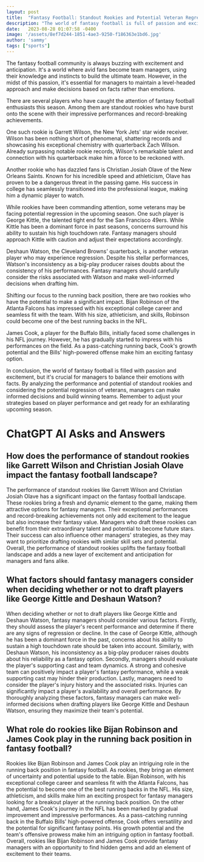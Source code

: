 ```yaml
---
layout: post
title:  "Fantasy Football: Standout Rookies and Potential Veteran Regression"
description: "The world of fantasy football is full of passion and excitement, but it's crucial to balance emotions with facts. In this article, we explore the standout rookies who are making waves in the league and the veterans who may experience regression in the upcoming season."
date:   2023-08-28 01:07:58 -0400
image: '/assets/8ef7d244-1851-4ae3-9250-f186363e1bd6.jpg'
author: 'sammy'
tags: ["sports"]
---
```


The fantasy football community is always buzzing with excitement and anticipation. It's a world where avid fans become team managers, using their knowledge and instincts to build the ultimate team. However, in the midst of this passion, it's essential for managers to maintain a level-headed approach and make decisions based on facts rather than emotions.

There are several players who have caught the attention of fantasy football enthusiasts this season. Among them are standout rookies who have burst onto the scene with their impressive performances and record-breaking achievements.

One such rookie is Garrett Wilson, the New York Jets' star wide receiver. Wilson has been nothing short of phenomenal, shattering records and showcasing his exceptional chemistry with quarterback Zach Wilson. Already surpassing notable rookie records, Wilson's remarkable talent and connection with his quarterback make him a force to be reckoned with.

Another rookie who has dazzled fans is Christian Josiah Olave of the New Orleans Saints. Known for his incredible speed and athleticism, Olave has proven to be a dangerous threat in the passing game. His success in college has seamlessly transitioned into the professional league, making him a dynamic player to watch.

While rookies have been commanding attention, some veterans may be facing potential regression in the upcoming season. One such player is George Kittle, the talented tight end for the San Francisco 49ers. While Kittle has been a dominant force in past seasons, concerns surround his ability to sustain his high touchdown rate. Fantasy managers should approach Kittle with caution and adjust their expectations accordingly.

Deshaun Watson, the Cleveland Browns' quarterback, is another veteran player who may experience regression. Despite his stellar performances, Watson's inconsistency as a big-play producer raises doubts about the consistency of his performances. Fantasy managers should carefully consider the risks associated with Watson and make well-informed decisions when drafting him.

Shifting our focus to the running back position, there are two rookies who have the potential to make a significant impact. Bijan Robinson of the Atlanta Falcons has impressed with his exceptional college career and seamless fit with the team. With his size, athleticism, and skills, Robinson could become one of the best running backs in the NFL.

James Cook, a player for the Buffalo Bills, initially faced some challenges in his NFL journey. However, he has gradually started to impress with his performances on the field. As a pass-catching running back, Cook's growth potential and the Bills' high-powered offense make him an exciting fantasy option.

In conclusion, the world of fantasy football is filled with passion and excitement, but it's crucial for managers to balance their emotions with facts. By analyzing the performance and potential of standout rookies and considering the potential regression of veterans, managers can make informed decisions and build winning teams. Remember to adjust your strategies based on player performance and get ready for an exhilarating upcoming season.


# ChatGPT AI Asks and Answers
## How does the performance of standout rookies like Garrett Wilson and Christian Josiah Olave impact the fantasy football landscape?
The performance of standout rookies like Garrett Wilson and Christian Josiah Olave has a significant impact on the fantasy football landscape. These rookies bring a fresh and dynamic element to the game, making them attractive options for fantasy managers. Their exceptional performances and record-breaking achievements not only add excitement to the league but also increase their fantasy value. Managers who draft these rookies can benefit from their extraordinary talent and potential to become future stars. Their success can also influence other managers' strategies, as they may want to prioritize drafting rookies with similar skill sets and potential. Overall, the performance of standout rookies uplifts the fantasy football landscape and adds a new layer of excitement and anticipation for managers and fans alike.

## What factors should fantasy managers consider when deciding whether or not to draft players like George Kittle and Deshaun Watson?
When deciding whether or not to draft players like George Kittle and Deshaun Watson, fantasy managers should consider various factors. Firstly, they should assess the player's recent performance and determine if there are any signs of regression or decline. In the case of George Kittle, although he has been a dominant force in the past, concerns about his ability to sustain a high touchdown rate should be taken into account. Similarly, with Deshaun Watson, his inconsistency as a big-play producer raises doubts about his reliability as a fantasy option. Secondly, managers should evaluate the player's supporting cast and team dynamics. A strong and cohesive team can positively impact a player's fantasy performance, while a weak supporting cast may hinder their production. Lastly, managers need to consider the player's injury history and the associated risks. Injuries can significantly impact a player's availability and overall performance. By thoroughly analyzing these factors, fantasy managers can make well-informed decisions when drafting players like George Kittle and Deshaun Watson, ensuring they maximize their team's potential.

## What role do rookies like Bijan Robinson and James Cook play in the running back position in fantasy football?
Rookies like Bijan Robinson and James Cook play an intriguing role in the running back position in fantasy football. As rookies, they bring an element of uncertainty and potential upside to the table. Bijan Robinson, with his exceptional college career and seamless fit with the Atlanta Falcons, has the potential to become one of the best running backs in the NFL. His size, athleticism, and skills make him an exciting prospect for fantasy managers looking for a breakout player at the running back position. On the other hand, James Cook's journey in the NFL has been marked by gradual improvement and impressive performances. As a pass-catching running back in the Buffalo Bills' high-powered offense, Cook offers versatility and the potential for significant fantasy points. His growth potential and the team's offensive prowess make him an intriguing option in fantasy football. Overall, rookies like Bijan Robinson and James Cook provide fantasy managers with an opportunity to find hidden gems and add an element of excitement to their teams.

